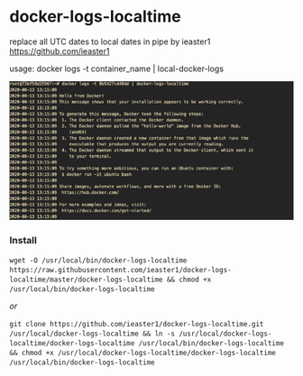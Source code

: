 # docker-logs-localtime
replace all UTC dates to local dates in pipe
by ieaster1 https://github.com/ieaster1

usage: docker logs -t container_name | local-docker-logs

![docker-logs-localtime example](images/docker-logs-localtime_01.png)

### Install

`wget -O /usr/local/bin/docker-logs-localtime https://raw.githubusercontent.com/ieaster1/docker-logs-localtime/master/docker-logs-localtime && chmod +x /usr/local/bin/docker-logs-localtime`

*or*

`git clone https://github.com/ieaster1/docker-logs-localtime.git /usr/local/docker-logs-localtime && ln -s /usr/local/docker-logs-localtime/docker-logs-localtime /usr/local/bin/docker-logs-localtime && chmod +x /usr/local/docker-logs-localtime/docker-logs-localtime /usr/local/bin/docker-logs-localtime`